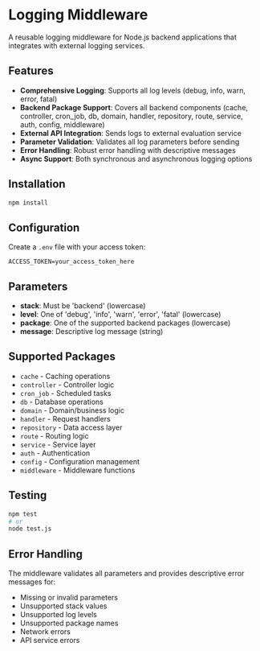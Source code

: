 # Logging Middleware

A reusable logging middleware for Node.js backend applications that integrates with external logging services.

## Features

- **Comprehensive Logging**: Supports all log levels (debug, info, warn, error, fatal)
- **Backend Package Support**: Covers all backend components (cache, controller, cron_job, db, domain, handler, repository, route, service, auth, config, middleware)
- **External API Integration**: Sends logs to external evaluation service
- **Parameter Validation**: Validates all log parameters before sending
- **Error Handling**: Robust error handling with descriptive messages
- **Async Support**: Both synchronous and asynchronous logging options

## Installation

```bash
npm install
```

## Configuration

Create a `.env` file with your access token:

```env
ACCESS_TOKEN=your_access_token_here
```

## Parameters

- **stack**: Must be 'backend' (lowercase)
- **level**: One of 'debug', 'info', 'warn', 'error', 'fatal' (lowercase)
- **package**: One of the supported backend packages (lowercase)
- **message**: Descriptive log message (string)

## Supported Packages

- `cache` - Caching operations
- `controller` - Controller logic
- `cron_job` - Scheduled tasks
- `db` - Database operations
- `domain` - Domain/business logic
- `handler` - Request handlers
- `repository` - Data access layer
- `route` - Routing logic
- `service` - Service layer
- `auth` - Authentication
- `config` - Configuration management
- `middleware` - Middleware functions

## Testing

```bash
npm test
# or
node test.js
```

## Error Handling

The middleware validates all parameters and provides descriptive error messages for:
- Missing or invalid parameters
- Unsupported stack values
- Unsupported log levels  
- Unsupported package names
- Network errors
- API service errors
